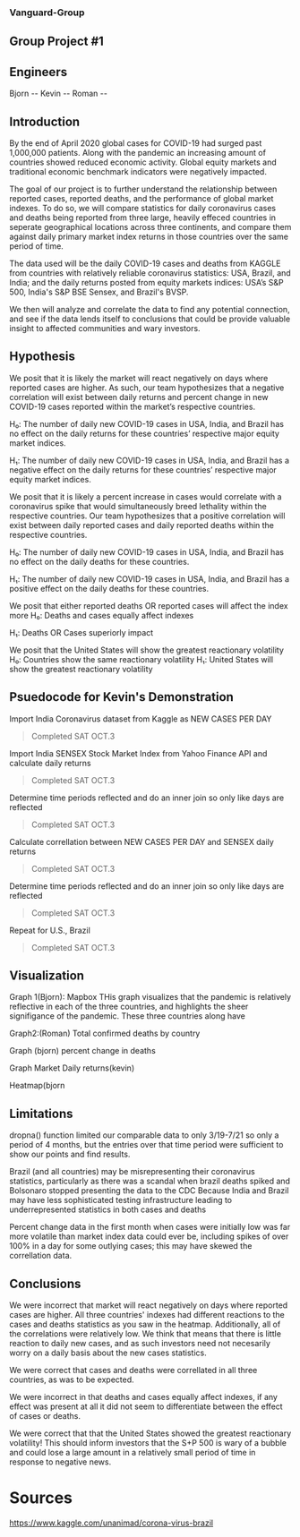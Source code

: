 ### Vanguard-Group
## Group Project #1

## Engineers
Bjorn --
Kevin --
Roman -- 

## Introduction

By the end of April 2020 global cases for COVID-19 had surged past 1,000,000 patients. Along with the pandemic an increasing amount of countries showed reduced economic activity. Global equity markets and traditional economic benchmark indicators were negatively impacted.

The goal of our project is to further understand the relationship between reported cases, reported deaths, and the performance of global market indexes. To do so, we will compare statistics for daily coronavirus cases and deaths being reported from three large, heavily effeced countries in seperate geographical locations across three continents, and compare them against daily primary market index returns in those countries over the same period of time. 

The data used will be the daily COVID-19 cases and deaths from KAGGLE from countries with relatively reliable coronavirus statistics: USA, Brazil, and India; and the daily returns posted from equity markets indices: USA’s S&P 500, India's S&P BSE Sensex, and Brazil's BVSP.

We then will analyze and correlate the data to find any potential connection, and see if the data lends itself to conclusions that could be provide valuable insight to affected communities and wary investors. 

## Hypothesis

We posit that it is likely the market will react negatively on days where reported cases are higher. As such, our team hypothesizes that a negative correlation will exist between daily returns and percent change in new COVID-19 cases reported within the market’s respective countries. 

H₀: The number of daily new COVID-19 cases in USA, India, and Brazil has no effect on the daily returns for these countries’ respective major equity market indices.

H₁: The number of daily new COVID-19 cases in USA, India, and Brazil has a negative effect on the daily returns for these countries’ respective major equity market indices.


We posit that it is likely a percent increase in cases would correlate with a coronavirus spike that would simultaneously breed lethality within the respective countries.
Our team hypothesizes that a positive correlation will exist between daily reported cases and daily reported deaths within the respective countries. 

H₀: The number of daily new COVID-19 cases in USA, India, and Brazil has no effect on the daily deaths for these countries.

H₁: The number of daily new COVID-19 cases in USA, India, and Brazil has a positive effect on the daily deaths for these countries.

We posit that either reported deaths OR reported cases will affect the index more
H₀: Deaths and cases equally affect indexes

H₁: Deaths OR Cases superiorly impact

We posit that the United States will show the greatest reactionary volatility 
H₀: Countries show the same reactionary volatility
H₁: United States will show the greatest reactionary volatility 

## Psuedocode for Kevin's Demonstration
Import India Coronavirus dataset from Kaggle as NEW CASES PER DAY
> Completed SAT OCT.3 

Import India SENSEX Stock Market Index from Yahoo Finance API and calculate daily returns
> Completed SAT OCT.3

Determine time periods reflected and do an inner join so only like days are reflected
> Completed SAT OCT.3

Calculate correllation between  NEW CASES PER DAY and SENSEX daily returns
> Completed SAT OCT.3

Determine time periods reflected and do an inner join so only like days are reflected
> Completed SAT OCT.3

Repeat for U.S., Brazil
> Completed SAT OCT.3

## Visualization
Graph 1(Bjorn): Mapbox 
THis graph visualizes that the pandemic is relatively reflective in each of the three countries, and highlights the sheer signifigance of the pandemic. These three countries along have 

Graph2:(Roman) Total confirmed deaths by country


Graph (bjorn) percent change in deaths

Graph Market Daily returns(kevin)

Heatmap(bjorn

## Limitations

dropna() function limited our comparable data to only 3/19-7/21 so only a period of 4 months, but the entries over that time period were sufficient to show our points and find results.

Brazil (and all countries) may be misrepresenting their coronavirus statistics, particularly as there was a scandal when brazil deaths spiked and Bolsonaro stopped presenting the data to the CDC Because India and Brazil may have less sophisticated testing infrastructure leading to underrepresented statistics in both cases and deaths

Percent change data in the first month when cases were initially low was far more volatile than market index data could ever be, including spikes of over 100% in a day for some outlying cases; this may have skewed the correllation data.

## Conclusions
We were incorrect that market will react negatively on days where reported cases are higher. All three countries' indexes had different reactions to the cases and deaths statistics as you saw in the heatmap. Additionally, all of the correlations were relatively low.
We think that means that there is little reaction to daily new cases, and as such investors need not necesarily worry on a daily basis about the new cases statistics.

We were correct that cases and deaths were correllated in all three countries, as was to be expected.

We were incorrect in that deaths and cases equally affect indexes, if any effect was present at all it did not seem to differentiate between the effect of cases or deaths.

We were correct that that the United States showed the greatest reactionary volatility! This should inform investors that the S+P 500 is wary of a bubble and could lose a large amount in a relatively small period of time in response to negative news.

# Sources
https://www.kaggle.com/unanimad/corona-virus-brazil
